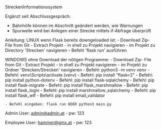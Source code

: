 StreckenInformationssystem

Ergänzt seit Abschlussgespräch:
- Bahnhöfe können im Abschnitt geändert werden, wie Warnungen
- Spurweite wird bei Anlegen einer Strecke mittels if-Abfrage überprüft

Anleitung:
LINUX wenn Flask bereits downgeloaded ist:
    - Download Zip- File from Git
    - Extract Projekt
    - in shell zu Projekt navigieren 
    - im Projekt zu Directory 'Strecken' navigieren
    - Befehl 'flask run' ausführen

WINDOWS ohne Download der nötigen Programme:
    - Download Zip- File from Git
    - Extract Projekt
    - in shell zu Projekt navigieren 
    - im Projekt zu Ordner 'Strecken/Strecken' navigieren
    - Befehl: python3 -m venv venv
    - Befehl: venv\Scripts\activate 
(venv)
    - Befehl: pip install "flask<2"
    - Befehl: pip install python-dotenv
    - Befehl: pip install flask-sqlalchemy
    - Befehl: pip install flask-migrate
    - Befehl: pip install flask_marshmallow
    - Befehl: pip install flask_login
    - Befehl: pip install marshmallow_sqlalchemy
    - Befehl: pip install flask_wtf
    - Befehl: pip install email_validator

    - Befehl eingeben: flask run ODER python3 main.py
 

Admin User:
    admin@admin.at - pw: 123

Employee User:
    hammer@gmx.at - pw: 123